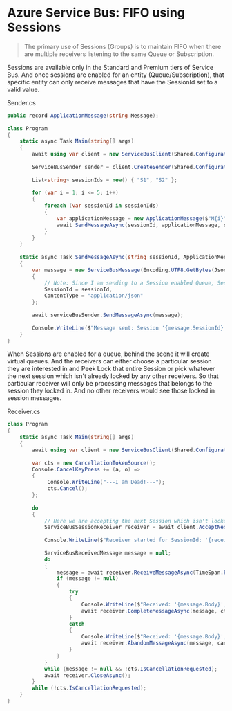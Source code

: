 **Azure Service Bus: FIFO using Sessions**
===

> The primary use of Sessions (Groups) is to maintain FIFO when there are multiple receivers listening to the same Queue or Subscription.

Sessions are available only in the Standard and Premium tiers of Service Bus. And once sessions are enabled for an entity (Queue/Subscription), that specific entity can only receive messages that have the SessionId set to a valid value.

Sender.cs
```cs
public record ApplicationMessage(string Message);
 
class Program
{
    static async Task Main(string[] args)
    {
        await using var client = new ServiceBusClient(Shared.Configuration.CONNECTION_STRING);
 
        ServiceBusSender sender = client.CreateSender(Shared.Configuration.QUEUE_NAME);
 
        List<string> sessionIds = new() { "S1", "S2" };
 
        for (var i = 1; i <= 5; i++)
        {
            foreach (var sessionId in sessionIds)
            {
                var applicationMessage = new ApplicationMessage($"M{i}");
                await SendMessageAsync(sessionId, applicationMessage, sender);
            }
        }
    }
 
    static async Task SendMessageAsync(string sessionId, ApplicationMessage applicationMessage, ServiceBusSender serviceBusSender)
    {
        var message = new ServiceBusMessage(Encoding.UTF8.GetBytes(JsonConvert.SerializeObject(applicationMessage)))
        {
            // Note: Since I am sending to a Session enabled Queue, SessionId should not be empty
            SessionId = sessionId,
            ContentType = "application/json"
        };
 
        await serviceBusSender.SendMessageAsync(message);
 
        Console.WriteLine($"Message sent: Session '{message.SessionId}', Message = '{applicationMessage.Message}'");
    }
}
```


When Sessions are enabled for a queue, behind the scene it will create virtual queues. And the receivers can either choose a particular session they are interested in and Peek Lock that entire Session or pick whatever the next session which isn't already locked by any other receivers. So that particular receiver will only be processing messages that belongs to the session they locked in. And no other receivers would see those locked in session messages.

Receiver.cs
```cs
class Program
{
    static async Task Main(string[] args)
    {
        await using var client = new ServiceBusClient(Shared.Configuration.CONNECTION_STRING);
 
        var cts = new CancellationTokenSource();
        Console.CancelKeyPress += (a, o) => 
        {
             Console.WriteLine("---I am Dead!---");
             cts.Cancel(); 
        };
 
        do
        {
            // Here we are accepting the next Session which isn't locked by any other receiver
            ServiceBusSessionReceiver receiver = await client.AcceptNextSessionAsync(Shared.Configuration.QUEUE_NAME);
 
            Console.WriteLine($"Receiver started for SessionId: '{receiver.SessionId}'.");
 
            ServiceBusReceivedMessage message = null;
            do
            {
                message = await receiver.ReceiveMessageAsync(TimeSpan.FromSeconds(1), cancellationToken: cts.Token);
                if (message != null)
                {
                    try
                    {
                        Console.WriteLine($"Received: '{message.Body}', Ack: Complete");
                        await receiver.CompleteMessageAsync(message, cts.Token);
                    }
                    catch
                    {
                        Console.WriteLine($"Received: '{message.Body}', Ack: Abondon");
                        await receiver.AbandonMessageAsync(message, cancellationToken: cts.Token);
                    }
                }
            }
            while (message != null && !cts.IsCancellationRequested);
            await receiver.CloseAsync();
        }
        while (!cts.IsCancellationRequested);
    }
}

```

